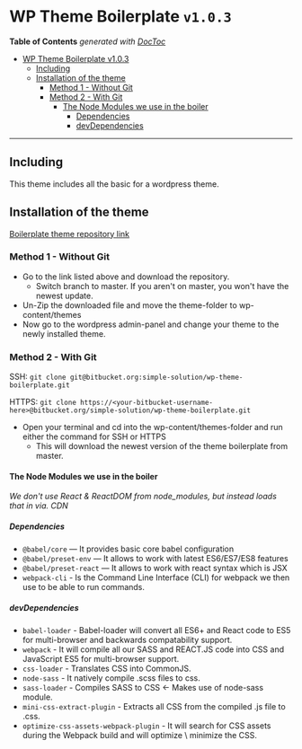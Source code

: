 # WP Theme Boilerplate ```v1.0.3```

<!-- START doctoc generated TOC please keep comment here to allow auto update -->
<!-- DON'T EDIT THIS SECTION, INSTEAD RE-RUN doctoc TO UPDATE -->
**Table of Contents**  *generated with [DocToc](https://github.com/thlorenz/doctoc)*

- [WP Theme Boilerplate v1.0.3](#wp-theme-boilerplate-v103)
  - [Including](#including)
  - [Installation of the theme](#installation-of-the-theme)
    - [Method 1 - Without Git](#method-1---without-git)
    - [Method 2 - With Git](#method-2---with-git)
      - [The Node Modules we use in the boiler](#the-node-modules-we-use-in-the-boiler)
        - [Dependencies](#dependencies)
        - [devDependencies](#devdependencies)

<!-- END doctoc generated TOC please keep comment here to allow auto update -->

___

## Including

This theme includes all the basic for a wordpress theme.

## Installation of the theme

[Boilerplate theme repository link](https://bitbucket.org/simple-solution/wp-theme-boilerplate/src/master/)

### Method 1 - Without Git

- Go to the link listed above and download the repository.
  - Switch branch to master. If you aren't on master, you won't have the newest update.
- Un-Zip the downloaded file and move the theme-folder to wp-content/themes
- Now go to the wordpress admin-panel and change your theme to the newly installed theme.

### Method 2 - With Git

SSH:   ```git clone git@bitbucket.org:simple-solution/wp-theme-boilerplate.git```

HTTPS: ```git clone https://<your-bitbucket-username-here>@bitbucket.org/simple-solution/wp-theme-boilerplate.git```

- Open your terminal and cd into the wp-content/themes-folder and run either the command for SSH or HTTPS
  - This will download the newest version of the theme boilerplate from master.

#### The Node Modules we use in the boiler

*We don't use React & ReactDOM from node_modules, but instead loads that in via. CDN*

##### Dependencies

- ```@babel/core``` — It provides basic core babel configuration
- ```@babel/preset-env``` — It allows to work with latest ES6/ES7/ES8 features
- ```@babel/preset-react``` — It allows to work with react syntax which is JSX
- ```webpack-cli``` - Is the Command Line Interface (CLI) for webpack we then use to be able to run commands.

##### devDependencies

- ```babel-loader``` - Babel-loader will convert all ES6+ and React code to ES5 for multi-browser and backwards compatability support.
- ```webpack``` - It will compile all our SASS and REACT.JS code into CSS and JavaScript ES5 for multi-browser support.
- ```css-loader``` - Translates CSS into CommonJS.
- ```node-sass``` - It natively compile .scss files to css.
- ```sass-loader``` - Compiles SASS to CSS <- Makes use of node-sass module.
- ```mini-css-extract-plugin``` - Extracts all CSS from the compiled .js file to .css.
- ```optimize-css-assets-webpack-plugin``` - It will search for CSS assets during the Webpack build and will optimize \ minimize the CSS.
